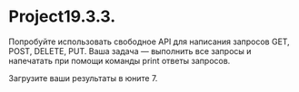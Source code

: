 # Project19.3.3.
Попробуйте использовать свободное API для написания запросов GET, POST, DELETE, PUT. Ваша задача — выполнить все запросы и напечатать при помощи команды print ответы запросов.

Загрузите ваши результаты в юните 7.
